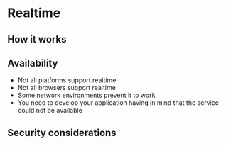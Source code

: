 # Realtime

## How it works

## Availability

* Not all platforms support realtime
* Not all browsers support realtime
* Some network environments prevent it to work
* You need to develop your application having in mind that the service could not be available

## Security considerations
